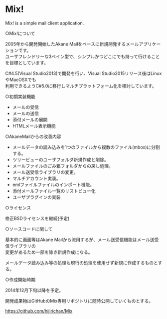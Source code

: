 Mix!
===

Mix! is a simple mail client application.

○Mix!について

2005年から開発開始したAkane Mailをベースに新規開発するメールアプリケーションです。  
ユーザフレンドリーな3ペイン型で、シンプルかつどこにでも持って行けることを目標としています。  

C#4.5(Visual Studio2013)で開発を行い、Visual Studio2015リリース後はLinuxやMacOSXでも  
利用できるようC#5.0に移行しマルチプラットフォーム化を検討しています。

○初期実装機能

* メールの受信
* メールの送信
* 添付メールの展開
* HTMLメール表示機能

○AkaneMailからの改善内容

* メールデータの読み込みを1つのファイルから複数のファイル(mbox)に分割する。
* ツリービューのユーザフォルダ新規作成と削除。
* メールファイルのごみ箱フォルダからの戻し処理。
* メール送受信ライブラリの変更。
* マルチアカウント実装。
* emlファイルファイルのインポート機能。
* 添付メールファイル一覧のリストビュー化
* ユーザプラグインの実装

○ライセンス

修正BSDライセンスを継続(予定)

○ソースコードに関して

基本的に画面等はAkane Mailから流用するが、メール送受信機能はメール送受信ライブラリの  
変更があるため一部を除き新規作成になる。  

メールデータ読み込み等の処理も現行の処理を使用せず新規に作成するものとする。

○作成開始時期

2014年12月下旬以降を予定。  

開発成果物はGitHubのMix専用リポジトリに随時公開していくものとする。

https://github.com/hijirichan/Mix
